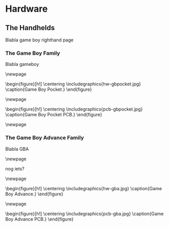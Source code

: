 
# Hardware

## The Handhelds

Blabla game boy righthand page

### The Game Boy Family

Blabla gameboy

\newpage

\begin{figure}[h!]
    \centering
    \includegraphics{hw-gbpocket.jpg}
    \caption{Game Boy Pocket.}
\end{figure}

\newpage

\begin{figure}[h!]
    \centering
    \includegraphics{pcb-gbpocket.jpg}
    \caption{Game Boy Pocket PCB.}
\end{figure}

\newpage

### The Game Boy Advance Family

Blabla GBA

\newpage

nog iets?

\newpage

\begin{figure}[h!]
    \centering
    \includegraphics{hw-gba.jpg}
    \caption{Game Boy Advance.}
\end{figure}

\newpage

\begin{figure}[h!]
    \centering
    \includegraphics{pcb-gba.jpg}
    \caption{Game Boy Advance PCB.}
\end{figure}


